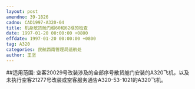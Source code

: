 ```yaml
---
layout: post
amendno: 39-1826
cadno: CAD1997-A320-04
title: 机身散货舱门框60和62框的检查
date: 1997-01-20 00:00:00 +0800
effdate: 1997-01-20 00:00:00 +0800
tag: A320
categories: 民航西南管理局适航处
author: 王坚
---
```


##适用范围:
空客20029号改装涉及的全部序号散货舱门安装的A320飞机，以及未执行空客21277号改装或空客服务通告A320-53-1021的A320飞机。

